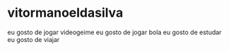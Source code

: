 # vitormanoeldasilva
eu gosto de jogar videogeime
eu gosto de jogar bola 
eu gosto de estudar
eu gosto de viajar
